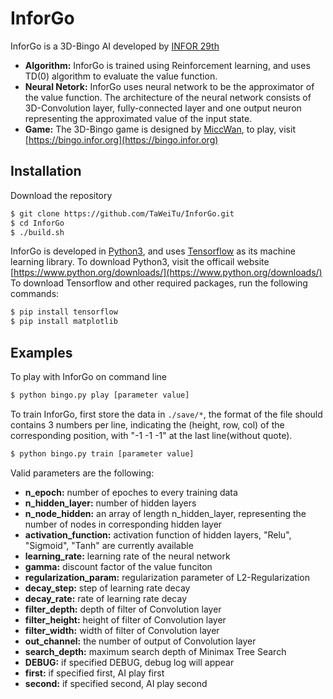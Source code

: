 # InforGo
InforGo is a 3D-Bingo AI developed by [INFOR 29th](https://infor.org)
* **Algorithm:** InforGo is trained using Reinforcement learning, and uses TD(0) algorithm to evaluate the value function.
* **Neural Netork:** InforGo uses neural network to be the approximator of the value function. The architecture of the neural network consists of 3D-Convolution layer, fully-connected layer and one output neuron representing the approximated value of the input state.
* **Game:** The 3D-Bingo game is designed by [MiccWan](https://github.com/MiccWan), to play, visit [https://bingo.infor.org](https://bingo.infor.org)
## Installation
Download the repository
```bash
$ git clone https://github.com/TaWeiTu/InforGo.git
$ cd InforGo
$ ./build.sh
```
InforGo is developed in [Python3](https://www.python.org/), and uses [Tensorflow](https://www.tensorflow.org/) as its machine learning library.
To download Python3, visit the officail website [https://www.python.org/downloads/](https://www.python.org/downloads/)
To download Tensorflow and other required packages, run the following commands:
```bash
$ pip install tensorflow
$ pip install matplotlib
```
## Examples
To play with InforGo on command line
```bash
$ python bingo.py play [parameter value]
```
To train InforGo, first store the data in ```./save/*```, the format of the file should contains 3 numbers per line, indicating the (height, row, col) of the corresponding position, with "-1 -1 -1" at the last line(without quote).
```bash
$ python bingo.py train [parameter value]
```
Valid parameters are the following:
* **n_epoch:** number of epoches to every training data
* **n_hidden_layer:** number of hidden layers
* **n_node_hidden:** an array of length n_hidden_layer, representing the number of nodes in corresponding hidden layer
* **activation_function:** activation function of hidden layers, "Relu", "Sigmoid", "Tanh" are currently available
* **learning_rate:** learning rate of the neural network
* **gamma:** discount factor of the value funciton
* **regularization_param:** regularization parameter of L2-Regularization
* **decay_step:** step of learning rate decay
* **decay_rate:** rate of learning rate decay
* **filter_depth:** depth of filter of Convolution layer
* **filter_height:** height of filter of Convolution layer
* **filter_width:** width of filter of Convolution layer
* **out_channel:** the number of output of Convolution layer
* **search_depth:** maximum search depth of Minimax Tree Search
* **DEBUG:** if specified DEBUG, debug log will appear
* **first:** if specified first, AI play first
* **second:** if specified second, AI play second
